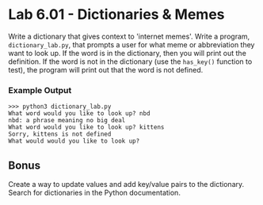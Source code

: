 # Lab 6.01 - Dictionaries & Memes

Write a dictionary that gives context to 'internet memes'.  Write a program, `dictionary_lab.py`, that prompts a user for what meme or abbreviation they want to look up. If the word is in the dictionary, then you will print out the definition. If the word is not in the dictionary (use the `has_key()` function to test), the program will print out that the word is not defined. 

### Example Output

```
>>> python3 dictionary_lab.py
What word would you like to look up? nbd
nbd: a phrase meaning no big deal
What word would you like to look up? kittens
Sorry, kittens is not defined
What would would you like to look up? 
```

## Bonus
Create a way to update values and add key/value pairs to the dictionary. Search for dictionaries in the Python documentation. 